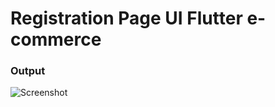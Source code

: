 <h1>Registration Page UI Flutter e-commerce</h1>

<h3>Output</h3>

![Screenshot](https://github.com/TasfiqAhmed9/Register-Page-UI-Flutter/assets/68489374/c352acfc-074f-4a20-9d80-19d01ae52aeb)






